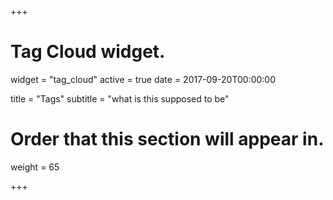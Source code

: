 +++
# Tag Cloud widget.
widget = "tag_cloud"
active = true
date = 2017-09-20T00:00:00

title = "Tags"
subtitle = "what is this supposed to be"

# Order that this section will appear in.
weight = 65

+++
